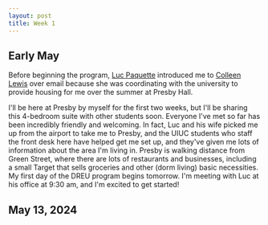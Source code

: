 ```yaml
---
layout: post
title: Week 1
---
```

## Early May

Before beginning the program, [Luc Paquette](https://education.illinois.edu/profile/luc-paquette) introduced me to [Colleen Lewis](https://cs.illinois.edu/about/people/faculty/colleenl) over email because she was coordinating with the university to provide housing for me over the summer at Presby Hall.

I'll be here at Presby by myself for the first two weeks, but I'll be sharing this 4-bedroom suite with other students soon. Everyone I've met so far has been incredibly friendly and welcoming. In fact, Luc and his wife picked me up from the airport to take me to Presby, and the UIUC students who staff the front desk here have helped get me set up, and they've given me lots of information about the area I'm living in. Presby is walking distance from Green Street, where there are lots of restaurants and businesses, including a small Target that sells groceries and other (dorm living) basic necessities. My first day of the DREU program begins tomorrow. I'm meeting with Luc at his office at 9:30 am, and I'm excited to get started! 

## May 13, 2024
